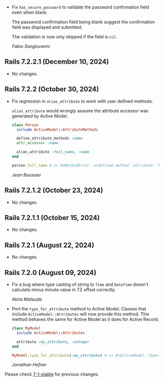 *   Fix `has_secure_password` to validate the password confirmation field even when blank.

    The password confirmation field being blank suggest the confirmation field was displayed
    and submitted.

    The validation is now only skipped if the field is `nil`.

    *Fabio Sangiovanni*

## Rails 7.2.2.1 (December 10, 2024) ##

*   No changes.


## Rails 7.2.2 (October 30, 2024) ##

*   Fix regression in `alias_attribute` to work with user defined methods.

    `alias_attribute` would wrongly assume the attribute accessor was generated by Active Model.

    ```ruby
    class Person
      include ActiveModel::AttributeMethods

      define_attribute_methods :name
      attr_accessor :name

      alias_attribute :full_name, :name
    end

    person.full_name # => NoMethodError: undefined method `attribute' for an instance of Person
    ```

    *Jean Boussier*


## Rails 7.2.1.2 (October 23, 2024) ##

*   No changes.


## Rails 7.2.1.1 (October 15, 2024) ##

*   No changes.


## Rails 7.2.1 (August 22, 2024) ##

*   No changes.


## Rails 7.2.0 (August 09, 2024) ##

*   Fix a bug where type casting of string to `Time` and `DateTime` doesn't
    calculate minus minute value in TZ offset correctly.

    *Akira Matsuda*

*   Port the `type_for_attribute` method to Active Model. Classes that include
    `ActiveModel::Attributes` will now provide this method. This method behaves
    the same for Active Model as it does for Active Record.

      ```ruby
      class MyModel
        include ActiveModel::Attributes

        attribute :my_attribute, :integer
      end

      MyModel.type_for_attribute(:my_attribute) # => #<ActiveModel::Type::Integer ...>
      ```

    *Jonathan Hefner*

Please check [7-1-stable](https://github.com/rails/rails/blob/7-1-stable/activemodel/CHANGELOG.md) for previous changes.
